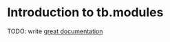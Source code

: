 # Introduction to tb.modules

TODO: write [great documentation](http://jacobian.org/writing/what-to-write/)

